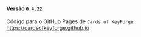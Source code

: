 #### Versão `0.4.22`

Código para o GitHub Pages de `Cards of KeyForge`: https://cardsofkeyforge.github.io
